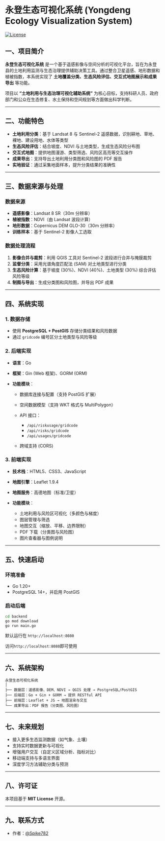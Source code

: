 # 永登生态可视化系统 (Yongdeng Ecology Visualization System)

[![License](https://img.shields.io/badge/license-MIT-blue.svg)]()

## 一、项目简介

**永登生态可视化系统** 是一个基于遥感影像与空间分析的可视化平台，旨在为永登县的土地利用监测与生态治理提供辅助决策工具。通过整合卫星遥感、地形数据和植被指数，本系统实现了 **土地覆盖分类、生态风险评估、交互式地图展示和成果导出** 等功能。

项目以 **“土地利用与生态治理可视化辅助系统”** 为核心目标，支持科研人员、政府部门和公众在生态修复、水土保持和空间规划等方面做出科学判断。

---

## 二、功能特色

* **土地利用分类**：基于 Landsat 8 与 Sentinel-2 遥感数据，识别耕地、草地、裸地、建设用地、水体等类型
* **生态风险评估**：结合坡度、NDVI 与土地类型，生成生态风险分布图
* **交互式地图**：提供地图漫游、类型筛选、风险区高亮等交互操作
* **成果导出**：支持导出土地利用分类图和风险图的 PDF 报告
* **实地验证**：通过采集地面样本，提升分类结果的准确性

---

## 三、数据来源与处理

### 数据来源

* **遥感影像**：Landsat 8 SR（30m 分辨率）
* **植被指数**：NDVI（由 Landsat 波段计算）
* **地形数据**：Copernicus DEM GLO-30（30m 分辨率）
* **训练样本**：基于 Sentinel-2 影像人工选取

### 数据处理流程

1. **影像合并与裁剪**：利用 QGIS 工具对 Sentinel-2 波段进行合并与掩膜裁剪
2. **监督分类**：采用光谱角度匹配法 (SAM) 对土地类型进行分类
3. **生态风险计算**：基于坡度 (30%)、NDVI (40%)、土地类型 (30%) 综合评估风险等级
4. **制图与导出**：生成分类图和风险图，并导出 PDF 成果

---

## 四、系统实现

### 1. 数据存储

* 使用 **PostgreSQL + PostGIS** 存储分类结果和风险数据
* 通过 `gridcode` 编号区分土地类型与风险等级

### 2. 后端实现

* **语言**：Go
* **框架**：Gin (Web 框架)、GORM (ORM)
* **功能模块**：

  * 数据库连接与配置（支持 PostGIS 扩展）
  * 空间数据模型（支持 WKT 格式与 MultiPolygon）
  * API 接口：

    * `/api/riskusage/gridcode`
    * `/api/risks/gridcode`
    * `/api/usages/gridcode`
  * 跨域支持 (CORS)

### 3. 前端实现

* **技术栈**：HTML5、CSS3、JavaScript
* **地图引擎**：Leaflet 1.9.4
* **地图服务**：高德地图（标准/卫星）
* **功能模块**：

  * 土地利用与风险区可视化（多颜色与梯度）
  * 图层管理与筛选
  * 地图交互（缩放、平移、边界限制）
  * PDF 下载（分类图与风险图）
  * 图片查看器与图例说明

---

## 五、快速启动

### 环境准备

* Go 1.20+
* PostgreSQL 14+，并启用 PostGIS

### 启动后端

```bash
cd backend
go mod download
go run main.go
```

默认运行在 `http://localhost:8080`

访问`http://localhost:8080`即可使用

---

## 六、系统架构

```
永登生态可视化系统
│
├── 数据层：遥感影像、DEM、NDVI → QGIS 处理 → PostgreSQL/PostGIS
├── 后端层：Go + Gin + GORM → 提供 RESTful API
├── 前端层：Leaflet + JS → 地图渲染与交互
└── 成果导出：PDF 报告（分类图、风险图）
```

---

## 七、未来规划

* 接入更多生态监测数据（如气象、土壤）
* 支持实时数据更新与可视化
* 增强用户交互（自定义区域分析、指标对比）
* 移动端支持与多语言界面
* 深度学习方法辅助分类与预测

---

## 八、许可证

本项目基于 **MIT License** 开源。

---

## 九、联系方式

* 作者：[@Spike782](https://github.com/Spike782)


